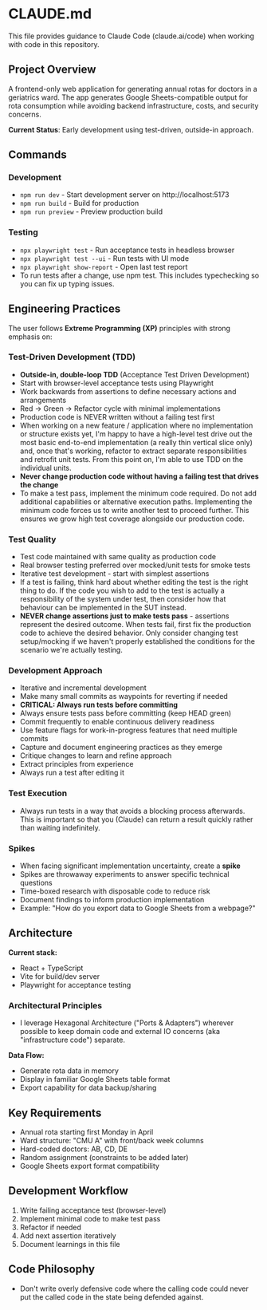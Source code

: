 # CLAUDE.md

This file provides guidance to Claude Code (claude.ai/code) when working with code in this repository.

## Project Overview

A frontend-only web application for generating annual rotas for doctors in a geriatrics ward. The app generates Google Sheets-compatible output for rota consumption while avoiding backend infrastructure, costs, and security concerns.

**Current Status**: Early development using test-driven, outside-in approach.

## Commands

### Development
- `npm run dev` - Start development server on http://localhost:5173
- `npm run build` - Build for production
- `npm run preview` - Preview production build

### Testing
- `npx playwright test` - Run acceptance tests in headless browser
- `npx playwright test --ui` - Run tests with UI mode
- `npx playwright show-report` - Open last test report
- To run tests after a change, use npm test. This includes typechecking so you can fix up typing issues.

## Engineering Practices

The user follows **Extreme Programming (XP)** principles with strong emphasis on:

### Test-Driven Development (TDD)
- **Outside-in, double-loop TDD** (Acceptance Test Driven Development)
- Start with browser-level acceptance tests using Playwright
- Work backwards from assertions to define necessary actions and arrangements
- Red → Green → Refactor cycle with minimal implementations
- Production code is NEVER written without a failing test first
- When working on a new feature / application where no implementation or structure exists yet, I'm happy to have a high-level test drive out the most basic end-to-end implementation (a really thin vertical slice only) and, once that's working, refactor to extract separate responsibilities and retrofit unit tests. From this point on, I'm able to use TDD on the individual units.
- **Never change production code without having a failing test that drives the change**
- To make a test pass, implement the minimum code required. Do not add additional capabilities or alternative execution paths. Implementing the minimum code forces us to write another test to proceed further. This ensures we grow high test coverage alongside our production code.

### Test Quality
- Test code maintained with same quality as production code
- Real browser testing preferred over mocked/unit tests for smoke tests
- Iterative test development - start with simplest assertions
- If a test is failing, think hard about whether editing the test is the right thing to do. If the code you wish to add to the test is actually a responsibility of the system under test, then consider how that behaviour can be implemented in the SUT instead.
- **NEVER change assertions just to make tests pass** - assertions represent the desired outcome. When tests fail, first fix the production code to achieve the desired behavior. Only consider changing test setup/mocking if we haven't properly established the conditions for the scenario we're actually testing.

### Development Approach
- Iterative and incremental development
- Make many small commits as waypoints for reverting if needed
- **CRITICAL: Always run tests before committing**
- Always ensure tests pass before committing (keep HEAD green)
- Commit frequently to enable continuous delivery readiness
- Use feature flags for work-in-progress features that need multiple commits
- Capture and document engineering practices as they emerge
- Critique changes to learn and refine approach
- Extract principles from experience
- Always run a test after editing it

### Test Execution
- Always run tests in a way that avoids a blocking process afterwards. This is important so that you (Claude) can return a result quickly rather than waiting indefinitely.

### Spikes
- When facing significant implementation uncertainty, create a **spike**
- Spikes are throwaway experiments to answer specific technical questions
- Time-boxed research with disposable code to reduce risk
- Document findings to inform production implementation
- Example: "How do you export data to Google Sheets from a webpage?"

## Architecture

**Current stack:**
- React + TypeScript
- Vite for build/dev server
- Playwright for acceptance testing

### Architectural Principles
- I leverage Hexagonal Architecture ("Ports & Adapters") wherever possible to keep domain code and external IO concerns (aka "infrastructure code") separate.

**Data Flow:**
- Generate rota data in memory
- Display in familiar Google Sheets table format
- Export capability for data backup/sharing

## Key Requirements

- Annual rota starting first Monday in April
- Ward structure: "CMU A" with front/back week columns
- Hard-coded doctors: AB, CD, DE
- Random assignment (constraints to be added later)
- Google Sheets export format compatibility

## Development Workflow

1. Write failing acceptance test (browser-level)
2. Implement minimal code to make test pass
3. Refactor if needed
4. Add next assertion iteratively
5. Document learnings in this file

## Code Philosophy
- Don't write overly defensive code where the calling code could never put the called code in the state being defended against.
